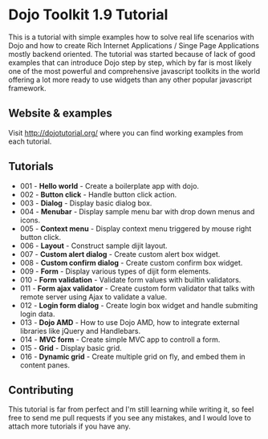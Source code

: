 # Dojo Toolkit 1.9 Tutorial

This is a tutorial with simple examples how to solve real life scenarios with Dojo and how to create Rich Internet Applications / Singe Page Applications mostly backend oriented.
The tutorial was started because of lack of good examples that can introduce Dojo step by step, which by far is most likely one of the most powerful and comprehensive javascript toolkits in the world offering a lot more ready to use widgets than any other popular javascript framework.

## Website & examples
Visit http://dojotutorial.org/ where you can find working examples from each tutorial.

## Tutorials

*   001 - **Hello world** - Create a boilerplate app with dojo.
*   002 - **Button click** - Handle button click action.
*   003 - **Dialog** - Display basic dialog box.
*   004 - **Menubar** - Display sample menu bar with drop down menus and icons.
*   005 - **Context menu** - Display context menu triggered by mouse right button click.
*   006 - **Layout** - Construct sample dijit layout.
*   007 - **Custom alert dialog** - Create custom alert box widget.
*   008 - **Custom confirm dialog** - Create custom confirm box widget.
*   009 - **Form** - Display various types of dijit form elements.
*   010 - **Form validation** - Validate form values with builtin validators.
*   011 - **Form ajax validator** - Create custom form validator that talks with remote server using Ajax to validate a value.
*   012 - **Login form dialog** - Create login box widget and handle submiting login data.
*   013 - **Dojo AMD** - How to use Dojo AMD, how to integrate external libraries like jQuery and Handlebars.
*   014 - **MVC form** - Create simple MVC app to controll a form.
*   015 - **Grid** - Display basic grid.
*   016 - **Dynamic grid** - Create multiple grid on fly, and embed them in content panes.

## Contributing
This tutorial is far from perfect and I'm still learning while writing it, so feel free to send me pull requests if you see any mistakes, and I would love to attach more tutorials if you have any.

